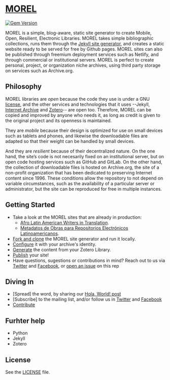 # [MOREL](https://morel.la/generator)

[![Gem Version](https://img.shields.io/gem/v/jekyll.svg)][ruby-gems]

[ruby-gems]: https://rubygems.org/gems/jekyll

MOREL is a simple, blog-aware, static site generator to create Mobile, Open, Resilient, Electronic Libraries. MOREL takes simple bibliographic collections, runs them through the [Jekyll site generator](https://jekyllrb.com/), and creates a static website ready to be served for free by Github pages. MOREL sites can also be published through freemium deployment services such as Netlify, and through commercial or institutional servers. MOREL is perfect to create personal, project, or organization niche archives, using third party storage on services such as Archive.org.

## Philosophy

MOREL libraries are *open* because the code they use is under a GNU [license](), and the other services and technologies that it uses --Jekyll, [Internet Archive](https://github.com/jjjake/internetarchive) and [Zotero](https://github.com/zotero/zotero)-- are open too. Therefore, MOREL can be copied and improved by anyone who needs it, as long as credit is given to the original project and its openness is maintained.

They are *mobile* because their design is optimized for use on small devices such as tablets and phones, and likewise the downloadable files are adapted so that their weight can be handled by small devices.

And they are *resilient* because of their decentralized nature. On the one hand, the site’s code is not necesarily fixed on an institutional server, but on open code hosting services such as GitHub and GitLab. On the other hand, the collection of downloadable files is hosted on Archive.org, the site of a non-profit organization that has been dedicated to preserving Internet content since 1996. These conditions allow the repository to not depend on variable circumstances, such as the availability of a particular server or administrator, but the site can be reproduced for free in multiple instances.

## Getting Started

* Take a look at the MOREL sites that are already in production:
  * [Afro Latin American Writers in Translation](https://alawit.org).
  * [Metadatos de Obras para Repositorios Electrónicos Latinoamericanos](https://morel.la).
* [Fork and clone](about/#install) the MOREL site generator and run it locally.
* [Configure](about/#configure) it with your archive's identity.
* [Generate](about/#generate) the content from your Zotero Library.
* [Publish](about/#publish) your site!
* Have questions, sugestions or contributions in mind? Reach out to us via [Twitter](https://twitter.com/morelrep) and [Facebook](https://facebook.com/morelrep), or [open an issue](https://github.com/febr3s/morel-site-generator/issues) on this rep



## Diving In

* [Spread] the word, by sharing our  [Hola, World! post](2023/07/20/hola-world.html)
* [Subscribe] to the mailing list, and/or follow us in [Twitter](https://twitter.com/morelrep) and [Facebook](https://facebook.com/morelrep)
* [Contribute](contribute)

## Furhter help

* Python
* Jekyll
* Zotero

## License

See the [LICENSE](https://github.com/jekyll/jekyll/blob/master/LICENSE) file.
